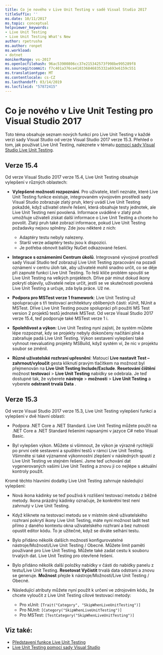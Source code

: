 ```yaml
---
title: Co je nového v Live Unit Testing v sadě Visual Studio 2017
titleSuffix: ''
ms.date: 10/11/2017
ms.topic: conceptual
helpviewer_keywords:
- Live Unit Testing
- Live Unit Testing What's New
author: rpetrusha
ms.author: ronpet
ms.workload:
- dotnet
monikerRange: vs-2017
ms.openlocfilehash: 96ac53900806cc37e215342573f998be995289f8
ms.sourcegitcommit: f7c401a376ce410336846835332a693e6159c551
ms.translationtype: MT
ms.contentlocale: cs-CZ
ms.lasthandoff: 03/14/2019
ms.locfileid: "57872415"
---
```

# <a name="whats-new-in-live-unit-testing-for-visual-studio-2017"></a>Co je nového v Live Unit Testing pro Visual Studio 2017

Toto téma obsahuje seznam nových funkcí pro Live Unit Testing v každé verzi sady Visual Studio od verze Visual Studio 2017 verze 15.3. Přehled o tom, jak používat Live Unit Testing, naleznete v tématu [pomocí sady Visual Studio Live Unit Testing](live-unit-testing.md).

## <a name="version-154"></a>Verze 15.4

Od verze Visual Studio 2017 verze 15.4, Live Unit Testing obsahuje vylepšení v různých oblastech:

- **Vylepšené možnosti rozpoznání**. Pro uživatele, kteří neznáte, které Live Unit Testing funkce existuje, integrovaném vývojovém prostředí sady Visual Studio zobrazuje zlatý pruh, který uvádí Live Unit Testing pokaždé, když uživatel otevře řešení, která obsahuje testy jednotek, ale Live Unit Testing není povolená. Informace uváděné v zlatý pruh umožňuje uživateli získat další informace o Live Unit Testing a chcete ho povolit. Zlatý pruh také zobrazí informace, pokud Live Unit Testing požadavky nejsou splněny. Zde jsou některé z nich:

   - Adaptéry testu nebyly nalezeny.
   - Starší verze adaptéry testu jsou k dispozici.
   - Je potřeba obnovit balíčky NuGet odkazované řešení.

- **Integrace s oznámeními Centrum úkolů**. Integrované vývojové prostředí sady Visual Studio teď zobrazují Live Unit Testing zpracování na pozadí oznámení v centru úloh tak, aby uživatelé mohli snadno určit, co se děje při zapnuté funkci Live Unit Testing. To řeší klíče problém spouští se Live Unit Testing na velkých projektech. Dříve pár minut dokud ikony pokrytí objevily, uživatelé nelze určit, jestli se ve skutečnosti povolená Live Unit Testing a určuje, zda byla práce. Už ne.

- **Podpora pro MSTest verze 1 framework**: Live Unit Testing už spolupracuje s tři testovací architektury oblíbených částí: xUnit, NUnit a MSTest. Dříve Live Unit Testing pouze spolupráci při použití MS Test version 2 projektů testů jednotek MSTest. Od verze Visual Studio 2017 verze 15.4, teď podporuje také MSTest verze 1 i.

- **Spolehlivost a výkon**: Live Unit Testing nyní zajistí, že systém můžete lépe rozpoznat, kdy se projekty nebyly dokončeny načítání plně a zabraňuje padá Live Unit Testing. Výkon sestavení vylepšení také vyhnout reevaluating projekty MSBuild, když systém ví, že nic v projektu soubor se změnil.

- **Různé uživatelské rozhraní upřesnění**:  Matoucí **Live nastavit Test – zahrnout/vyloučit** gesta kliknutí pravým tlačítkem na možnost byl přejmenován na **Live Unit Testing Include/Exclude**. **Resetování čištění** možnost **testovací** > **Live Unit Testing** nabídky se odebrala. Je teď dostupné tak, že vyberete **nástroje** > **možnosti** > **Live Unit Testing** a vyberete **odstranit trvalá Data** .

## <a name="version-153"></a>Verze 15.3

Od verze Visual Studio 2017 verze 15.3, Live Unit Testing vylepšení funkcí a vylepšení v dvě hlavní oblasti:

- Podpora .NET Core a .NET Standard. Live Unit Testing můžete použít na .NET Core a .NET Standard řešeními napsanými v jazyce C# nebo Visual Basic.

- Byl vylepšen výkon. Můžete si všimnout, že výkon je výrazně rychlejší po první celé sestavení a spuštění testů v rámci Live Unit Testing. Všimněte si také významné výkonnostní zlepšení v následných spustí z Live Unit Testing ve stejném řešení. Jsme teď uchování dat vygenerovaných vašimi Live Unit Testing a znovu ji co nejlépe s aktuální kontroly použít.

Kromě těchto hlavními dodatky Live Unit Testing zahrnuje následující vylepšení:

- Nová ikona kádinky se teď používá k rozlišení testovací metodu z běžné metody. Ikona prázdný kádinky označuje, že konkrétní test není zahrnutý v Live Unit Testing.

- Když kliknete na testovací metodu se v místním okně uživatelského rozhraní pokrytí ikony Live Unit Testing, máte nyní možnost ladit test přímo z daného kontextu okna uživatelského rozhraní a bez nutnosti opustit editor kódu. To je užitečné, když se díváte selhání testu.

- Bylo přidáno několik dalších možností konfigurovatelné nástroje/Možnosti/Live Unit Testing / Obecné. Můžete limit paměti používané pro Live Unit Testing. Můžete také zadat cestu k souboru trvalých dat. Live Unit Testing pro otevřené řešení.

- Bylo přidáno několik další položky nabídky v části do nabídky panelu z testu/Live Unit Testing. **Resetovat Vyčistit** trvalá data odstraní a znovu se generuje. **Možnost** přejde k nástroje/Možnosti/Live Unit Testing / Obecné.

- Následující atributy můžete nyní použít k určení ve zdrojovém kódu, že chcete vyloučit z Live Unit Testing cílové testovací metody:

   - Pro xUnit: `[Trait("Category", "SkipWhenLiveUnitTesting")]`
   - Pro NUnit: `[Category("SkipWhenLiveUnitTesting")]`
   - Pro MSTest: `[TestCategory("SkipWhenLiveUnitTesting")]`

## <a name="see-also"></a>Viz také:

- [Představení funkce Live Unit Testing](live-unit-testing-intro.md)
- [Live Unit Testing pomocí sady Visual Studio](live-unit-testing.md)
